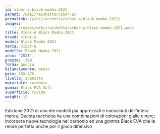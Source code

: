 ```yaml
---
id: vibor-a-black-mamba-2021
parent: /wiki/racchette/vibor-a/
permalink: /wiki/racchette/vibor-a/black-mamba-2021/
images:
    - /images/wiki/racchette/vibor-a-black-mamba-2021.webp
title: Vibor-A Black Mamba 2021
brand: vibor-a
model: Black Mamba 2021
marca: vibor-a
modello: Black Mamba 2021
anno: '2021'
prezzo: '390'
forma: goccia
bilanciamento: medio
peso: 355-375
livello: avanzato
materiale: carbonio
gomma: Black EVA Soft
superficie: ruvida
weight: 12
---
```

Edizione 2021 di uno dei modelli più apprezzati e conosciuti dell'intera marca. Questa racchetta ha una combinazioni di colorazioni gialle e nere; incorpora nuove tecnologie nel carbonio ed una gomma Black EVA che la rende perfetta anche per il gioco difensivo